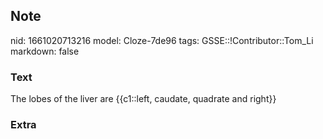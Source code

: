 ## Note
nid: 1661020713216
model: Cloze-7de96
tags: GSSE::!Contributor::Tom_Li
markdown: false

### Text
<div>
  The lobes of the liver are {{c1::left, caudate, quadrate and
  right}}
</div>

### Extra

